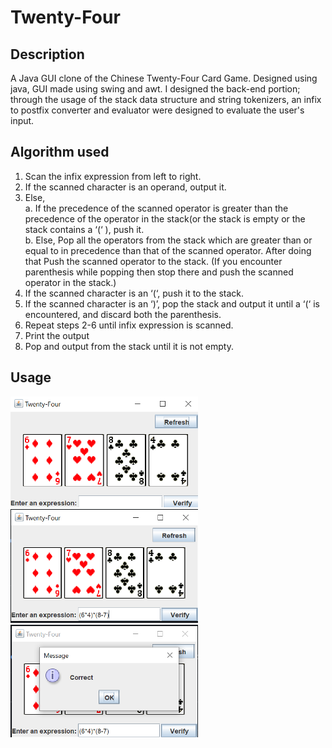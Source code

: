 # Twenty-Four


## Description
A Java GUI clone of the Chinese Twenty-Four Card Game. Designed using java, GUI made using swing and awt. I designed the back-end portion; through the usage of the stack data structure and string tokenizers, an infix to postfix converter and evaluator were designed to evaluate the user's input.


## Algorithm used
   1. Scan the infix expression from left to right. 
   2. If the scanned character is an operand, output it. 
   3. Else, 
           <br>a. If the precedence of the scanned operator is greater than the precedence of the operator in the stack(or the stack is empty or the stack contains a ‘(‘ ), push it. 
           <br>b. Else, Pop all the operators from the stack which are greater than or equal to in precedence than that of the scanned operator. After doing that Push the scanned operator to the stack. (If you encounter parenthesis while popping then stop there and push the scanned operator in the stack.) 
4. If the scanned character is an ‘(‘, push it to the stack. 
5. If the scanned character is an ‘)’, pop the stack and output it until a ‘(‘ is encountered, and discard both the parenthesis. 
6. Repeat steps 2-6 until infix expression is scanned. 
7. Print the output 
8. Pop and output from the stack until it is not empty.

## Usage

<p align="left">
  <img src="Twenty-Four_README/pic_1.png" width="300">
&nbsp; &nbsp; &nbsp; &nbsp;
  <img src="Twenty-Four_README/pic_2.png" width="300">
  &nbsp; &nbsp; &nbsp; &nbsp;
  <img src="Twenty-Four_README/pic_3.png" width="300">
</p>
